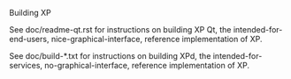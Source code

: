 Building XP

See doc/readme-qt.rst for instructions on building XP Qt,
the intended-for-end-users, nice-graphical-interface, reference
implementation of XP.

See doc/build-*.txt for instructions on building XPd,
the intended-for-services, no-graphical-interface, reference
implementation of XP.
